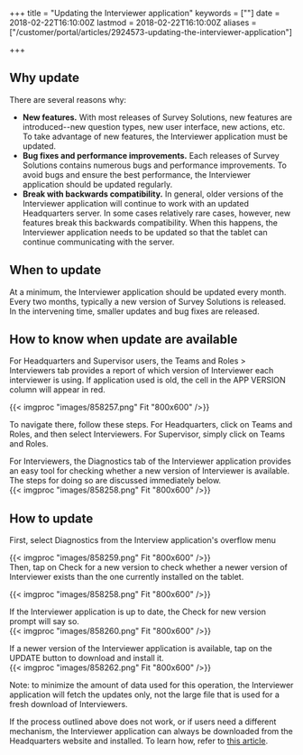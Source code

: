 ﻿+++
title = "Updating the Interviewer application"
keywords = [""]
date = 2018-02-22T16:10:00Z
lastmod = 2018-02-22T16:10:00Z
aliases = ["/customer/portal/articles/2924573-updating-the-interviewer-application"]

+++

Why update
----------

There are several reasons why:

-   **New features.** With most releases of Survey Solutions, new
    features are introduced--new question types, new user interface, new
    actions, etc. To take advantage of new features, the Interviewer
    application must be updated.
-   **Bug fixes and performance improvements.** Each releases of Survey
    Solutions contains numerous bugs and performance improvements. To
    avoid bugs and ensure the best performance, the Interviewer
    application should be updated regularly.
-   **Break with backwards compatibility.** In general, older versions
    of the Interviewer application will continue to work with an updated
    Headquarters server. In some cases relatively rare cases, however,
    new features break this backwards compatibility. When this happens,
    the Interviewer application needs to be updated so that the tablet
    can continue communicating with the server.

When to update
--------------

At a minimum, the Interviewer application should be updated every month.
Every two months, typically a new version of Survey Solutions is
released. In the intervening time, smaller updates and bug fixes are
released.

How to know when update are available
-------------------------------------

For Headquarters and Supervisor users, the Teams and Roles &gt;
Interviewers tab provides a report of which version of Interviewer each
interviewer is using. If application used is old, the cell in the APP
VERSION column will appear in red.  
  
{{< imgproc "images/858257.png" Fit "800x600" />}}  
  
To navigate there, follow these steps. For Headquarters, click on Teams
and Roles, and then select Interviewers. For Supervisor, simply click on
Teams and Roles.  
  
For Interviewers, the Diagnostics tab of the Interviewer application
provides an easy tool for checking whether a new version of Interviewer
is available. The steps for doing so are discussed immediately below.  
{{< imgproc "images/858258.png" Fit "800x600" />}}

How to update
-------------

First, select Diagnostics from the Interview application's overflow
menu  
  
{{< imgproc "images/858259.png" Fit "800x600" />}}  
Then, tap on Check for a new version to check whether a newer version of
Interviewer exists than the one currently installed on the tablet.  
  
{{< imgproc "images/858258.png" Fit "800x600" />}}  
  
If the Interviewer application is up to date, the Check for new version
prompt will say so.  
{{< imgproc "images/858260.png" Fit "800x600" />}}  
  
If a newer version of the Interviewer application is available, tap on
the UPDATE button to download and install it.  
{{< imgproc "images/858262.png" Fit "800x600" />}}  
  
Note: to minimize the amount of data used for this operation, the
Interviewer application will fetch the updates only, not the large file
that is used for a fresh download of Interviewers.  
  
If the process outlined above does not work, or if users need a
different mechanism, the Interviewer application can always be
downloaded from the Headquarters website and installed. To learn how,
refer to [this
article](http://support.mysurvey.solutions/customer/en/portal/articles/2475216-download-and-install-the-interviewer-application?b_id=12728).
